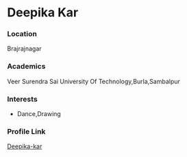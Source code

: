 # Deepika Kar

### Location

Brajrajnagar

### Academics

Veer Surendra Sai University Of Technology,Burla,Sambalpur

### Interests

- Dance,Drawing

### Profile Link

[Deepika-kar](https://github.com/Deepika-kar)
